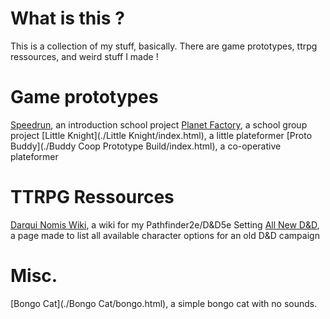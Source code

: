 # What is this ?
This is a collection of my stuff, basically. There are game prototypes, ttrpg ressources, and weird stuff I made !

# Game prototypes
[Speedrun](./Speedrun/index.html), an introduction school project
[Planet Factory](./PlanetFactory/index.html), a school group project
[Little Knight](./Little Knight/index.html), a little plateformer
[Proto Buddy](./Buddy Coop Prototype Build/index.html), a co-operative plateformer

# TTRPG Ressources
[Darqui Nomis Wiki](), a wiki for my Pathfinder2e/D&D5e Setting
[All New D&D](./ANDND/index.html), a page made to list all available character options for an old D&D campaign

# Misc.
[Bongo Cat](./Bongo Cat/bongo.html), a simple bongo cat with no sounds.
